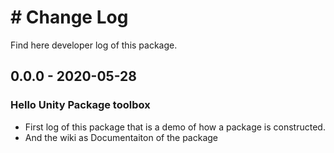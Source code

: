 # # Change Log   
Find here developer log of this package.    


## 0.0.0 - 2020-05-28
### Hello Unity Package toolbox
- First log of this package that is a demo of how a package is constructed.
- And the wiki as Documentaiton of the package

